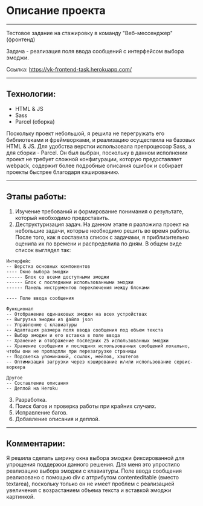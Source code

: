 # Описание проекта
-------------
Тестовое задание на стажировку в команду "Веб-мессенджер" (фронтенд)

Задача - реализация поля ввода сообщений с интерфейсом выбора эмоджи.

Ссылка: https://vk-frontend-task.herokuapp.com/

---------
## Технологии:

- HTML & JS
- Sass
- Parcel (сборка)

Поскольку проект небольшой, я решила не перегружать его библиотеками и фреймворками, и реализацию осуществила на базовых HTML & JS. Для удобства верстки использовала препроцессор Sass, а для сборки - Parcel. Он был выбран, поскольку в данном исполнении проект не требует сложной конфигурации, которую предоставляет webpack, содержит более подробные описания ошибок и собирает проекты быстрее благодаря кэшированию. 

----------
## Этапы работы:

1. Изучение требований и формирование понимания о результате, который необходимо предоставить.
2. Деструктуризация задач. На данном этапе я разложила проект на небольшие задачи, которые необходимо решить во время работы. После того, как я составила список с задачами, я приблизительно оценила их по времени и распределила по дням.
В общем виде список выглядел так:

```
Интерфейс
-- Верстка основных компонентов
---- Окно выбора эмоджи
------ Блок со всеми доступными эмоджи
------ Блок с последними использованными эмоджи
------ Панель инструментов переключения между блоками

---- Поле ввода сообщения

Функционал
-- Отображение одинаковых эмоджи на всех устройствах
-- Выгрузка эмоджи из файла json
-- Управление с клавиатуры
-- Адаптация размера поля ввода сообщения под объем текста
-- Выбор эмоджи и его вставка в поле ввода
-- Хранение и отображение последних 25 использованных эмоджи
-- Хранение сообщения и последних использованных сообщений локально, чтобы они не пропадпли при перезагрузке страницы
-- Подсветка упоминаний, ссылок, мейлов, хэштегов
-- Оптимизация загрузки через кэширование и/или использование сервис-воркера

Другое
-- Составление описания
-- Деплой на Heroku
```
3. Разработка. 
4. Поиск багов и проверка работы при крайних случаях.
5. Исправление багов.
6. Добавление описания и деплой.

--------
## Комментарии:

Я решила сделать ширину окна выбора эмоджи фиксированной для упрощения поддержки данного решения. Для меня это упростило реализацию выбора эмоджи с клавиатуры.
Поле ввода сообщения реализовано с помощью div с аттрибутом contenteditable (вместо textarea), поскольку только он не имеет проблем с реализацией увеличения с возрастанием объема текста и вставкой эмоджи картинкой.
